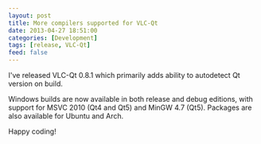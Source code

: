 ```yaml
---
layout: post
title: More compilers supported for VLC-Qt
date: 2013-04-27 18:51:00
categories: [Development]
tags: [release, VLC-Qt]
feed: false
---
```


I've released VLC-Qt 0.8.1 which primarily adds ability to autodetect Qt version on build.

Windows builds are now available in both release and debug editions, with support for MSVC 2010 (Qt4 and Qt5) and MinGW 4.7 (Qt5). Packages are also available for Ubuntu and Arch.

Happy coding!